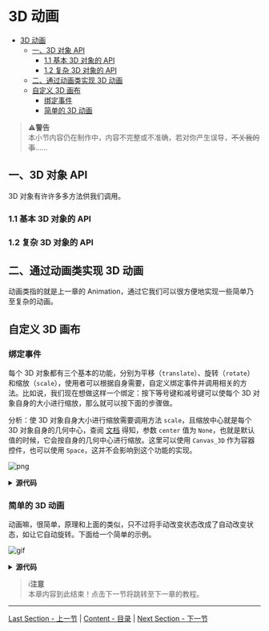3D 动画
=======

- [3D 动画](#3d-动画)
  - [一、3D 对象 API](#一3d-对象-api)
    - [1.1 基本 3D 对象的 API](#11-基本-3d-对象的-api)
    - [1.2 复杂 3D 对象的 API](#12-复杂-3d-对象的-api)
  - [二、通过动画类实现 3D 动画](#二通过动画类实现-3d-动画)
  - [自定义 3D 画布](#自定义-3d-画布)
    - [绑定事件](#绑定事件)
    - [简单的 3D 动画](#简单的-3d-动画)

> ⚠️**警告**  
> 本小节内容仍在制作中，内容不完整或不准确，若对你产生误导，~~不关我的事~~……

一、3D 对象 API
---------------

3D 对象有许许多多方法供我们调用。

### 1.1 基本 3D 对象的 API

### 1.2 复杂 3D 对象的 API

二、通过动画类实现 3D 动画
------------------------

动画类指的就是上一章的 Animation，通过它我们可以很方便地实现一些简单乃至复杂的动画。

自定义 3D 画布
-------------

### 绑定事件

每个 3D 对象都有三个基本的功能，分别为平移（`translate`）、旋转（`rotate`）和缩放（`scale`），使用者可以根据自身需要，自定义绑定事件并调用相关的方法。比如说，我们现在想做这样一个绑定：按下等号键和减号键可以使每个 3D 对象自身的大小进行缩放，那么就可以按下面的步骤做。

分析：使 3D 对象自身大小进行缩放需要调用方法 `scale`，且缩放中心就是每个 3D 对象自身的几何中心，查阅 [文档]((./3D%20绘图子模块)) 得知，参数 `center` 值为 `None`，也就是默认值的时候，它会按自身的几何中心进行缩放。这里可以使用 `Canvas_3D` 作为容器控件，也可以使用 `Space`，这并不会影响到这个功能的实现。

![png](images/.png)

<details><summary><b>源代码</b></summary>

```python
import tkintertools as tkt  # 引入基础模块
from tkintertools import tools_3d as t3d  # 引入 3d 子模块

root = tkt.Tk('3D', 1280, 720)  # 创建窗口
space = t3d.Space(root, 1280, 720, 0, 0)  # 创建空间

for a in -100, 0, 100:
    for b in -100, 0, 100:
        for c in -100, 0, 100:
            t3d.Cuboid(space, a - 50, b - 50, c - 50, 100, 100, 100,  # 创建正方体
                       color_fill_up='white', color_fill_down='yellow', color_fill_left='red',
                       color_fill_right='orange', color_fill_front='blue', color_fill_back='green')
space.space_sort()  # 空间位置排序，以正确显示


def scale(event):
    """ 缩放事件 """
    k = 1.05 if event.keysym == 'equal' else 0.95 if event.keysym == 'minus' else 1  # 缩放比率
    for geo in space.geos():  # 遍历所有的几何体（不包括基本 3D 对象）
        geo.scale(k, k, k)  # 缩放
        geo.update()  # 更新改对象的实际画面
    space.space_sort()  # 空间前后位置排序


root.bind('<Key-equal>', scale)  # 绑定等号按键
root.bind('<Key-minus>', scale)  # 绑定减号按键
root.mainloop()  # 消息事件循环
```

</details>

### 简单的 3D 动画

动画嘛，很简单，原理和上面的类似，只不过将手动改变状态改成了自动改变状态，如让它自动旋转。下面给一个简单的示例。

![gif](images/.gif)

<details><summary><b>源代码</b></summary>

```python
import math  # 数学支持

import tkintertools as tkt  # 引入基础模块
from tkintertools import tools_3d as t3d  # 引入 3d 子模块

root = tkt.Tk('3D', 1280, 720)  # 创建窗口
space = t3d.Space(root, 1280, 720, 0, 0)  # 创建空间

# 创建两个（正）四面体
t1 = t3d.Tetrahedron(
    space, [-100, 0, 0 + 10], [50, 50 * math.sqrt(3), 0 + 10],
    [50, -50 * math.sqrt(3), 0 + 10], [0, 0, 100 * math.sqrt(2) + 10],
    color_fill=['red', 'yellow', 'blue', 'green'])
t2 = t3d.Tetrahedron(
    space, [-100, 0, 0 - 10], [50, 50 * math.sqrt(3), 0 - 10],
    [50, -50 * math.sqrt(3), 0 - 10], [0, 0, -100 * math.sqrt(2) - 10],
    color_fill=['red', 'yellow', 'blue', 'green'])


def spin():
    """ 自动旋转 """
    t1.rotate(dz=0.01)
    t2.rotate(dz=0.01)


def floating(value):
    """ 上下浮动 """
    t1.translate(dz=math.sin(value))
    t2.translate(dz=math.sin(value))


def animation(value=0):
    """ 形成动画 """
    spin()
    floating(value)
    space.space_sort()  # 给它们的空间位置排序以正确显示
    t1.update()
    t2.update()
    space.after(10, animation, value + math.pi / 60)


animation()
root.mainloop()  # 消息事件循环
```

</details>

> ℹ️**注意**  
> 本章内容到此结束！点击下一节将跳转至下一章的教程。

---
[Last Section - 上一节](7-2.md) | [Content - 目录](README.md) | [Next Section - 下一节](8-1.md)